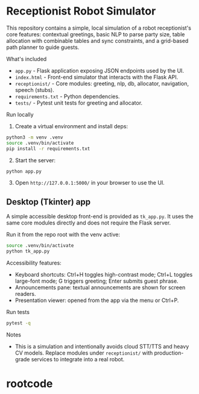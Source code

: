 Receptionist Robot Simulator
=================================

This repository contains a simple, local simulation of a robot receptionist's core features: contextual greetings, basic NLP to parse party size, table allocation with combinable tables and sync constraints, and a grid-based path planner to guide guests.

What's included
- `app.py` - Flask application exposing JSON endpoints used by the UI.
- `index.html` - Front-end simulator that interacts with the Flask API.
- `receptionist/` - Core modules: greeting, nlp, db, allocator, navigation, speech (stubs).
- `requirements.txt` - Python dependencies.
- `tests/` - Pytest unit tests for greeting and allocator.

Run locally

1. Create a virtual environment and install deps:

```bash
python3 -m venv .venv
source .venv/bin/activate
pip install -r requirements.txt
```

2. Start the server:

```bash
python app.py
```

3. Open `http://127.0.0.1:5000/` in your browser to use the UI.

Desktop (Tkinter) app
---------------------
A simple accessible desktop front-end is provided as `tk_app.py`. It uses the same core modules directly and does not require the Flask server.

Run it from the repo root with the venv active:

```bash
source .venv/bin/activate
python tk_app.py
```

Accessibility features:
- Keyboard shortcuts: Ctrl+H toggles high-contrast mode; Ctrl+L toggles large-font mode; G triggers greeting; Enter submits guest phrase.
- Announcements pane: textual announcements are shown for screen readers.
- Presentation viewer: opened from the app via the menu or Ctrl+P.

Run tests

```bash
pytest -q
```

Notes
- This is a simulation and intentionally avoids cloud STT/TTS and heavy CV models. Replace modules under `receptionist/` with production-grade services to integrate into a real robot.
# rootcode